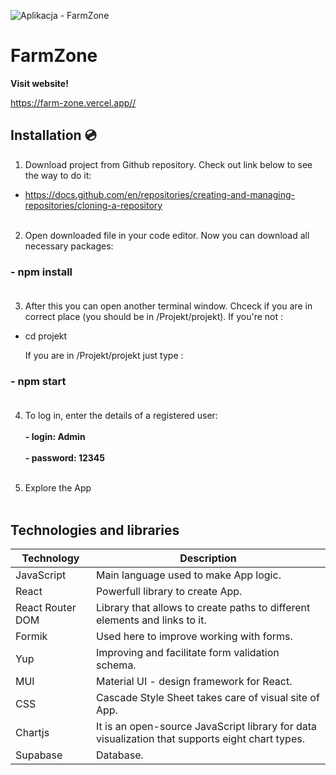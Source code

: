 ![Aplikacja - FarmZone](https://user-images.githubusercontent.com/95884784/210892311-284cea2e-f192-43cd-881a-07b1e9cb2eb5.png)

# FarmZone <br/>

<b>Visit website!</b>

https://farm-zone.vercel.app//
<br/>

## Installation 💿<br/>

1. Download project from Github repository. Check out link below to see the way to do it:<br/>

- https://docs.github.com/en/repositories/creating-and-managing-repositories/cloning-a-repository<br/><br/>


2. Open downloaded file in your code editor. Now you can download all necessary packages:<br/>

### - npm install<br/><br/>


3. After this you can open another terminal window. Chceck if you are in correct place (you should be in /Projekt/projekt). If you're not :<br/>

- cd projekt<br/>

  If you are in /Projekt/projekt just type :<br/>

### - npm start <br/><br/>

4. To log in, enter the details of a registered user:<br/><br/>
  **- login: Admin** <br/><br/>
  **- password: 12345** <br/><br/>


5. Explore the App <br/><br/>



## Technologies and libraries

| Technology | Description |
| --- | --- |
| JavaScript | Main language used to make App logic. |
| React | Powerfull library to create App. |
| React Router DOM| Library that allows to create paths to different elements and links to it. |
| Formik | Used here to improve working with forms. |
| Yup | Improving and facilitate form validation schema. |
| MUI | Material UI - design framework for React. |
| CSS | Cascade Style Sheet takes care of visual site of App. |
| Chartjs | It is an open-source JavaScript library for data visualization that supports eight chart types. |
| Supabase | Database. |





